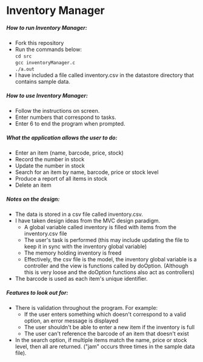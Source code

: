 # Inventory Manager

##### How to run Inventory Manager:
- Fork this repository
- Run the commands below:  
`cd src`   
`gcc inventoryManager.c`  
`./a.out`
- I have included a file called inventory.csv in the datastore directory that contains sample data.

##### How to use Inventory Manager:
- Follow the instructions on screen.
- Enter numbers that correspond to tasks.
- Enter 6 to end the program when prompted.

##### What the application allows the user to do:
- Enter an item (name, barcode, price, stock)
- Record the number in stock
- Update the number in stock
- Search for an item by name, barcode, price or stock level
- Produce a report of all items in stock
- Delete an item

##### Notes on the design:
- The data is stored in a csv file called inventory.csv.
- I have taken design ideas from the MVC design paradigm.
    - A global variable called inventory is filled with items from the inventory.csv file
    - The user's task is performed (this may include updating the file to keep it in sync with the inventory global variable)
    - The memory holding inventory is freed
    - Effectively, the csv file is the model, the inventory global variable is a controller and the view is functions called by doOption. (Although this is very loose and the doOption functions also act as controllers)
- The barcode is used as each item's unique identifier.

##### Features to look out for:
- There is validation throughout the program. For example:
    - If the user enters something which doesn't correspond to a valid option, an error message is displayed 
    - The user shouldn't be able to enter a new item if the inventory is full
    - The user can't reference the barcode of an item that doesn't exist
- In the search option, if multiple items match the name, price or stock level, then all are returned. ("jam" occurs three times in the sample data file).
    

